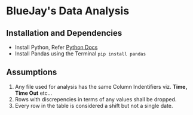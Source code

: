
# BlueJay's Data Analysis

## Installation and Dependencies

- Install Python, Refer [Python Docs](https://www.python.org/doc/)
- Install Pandas using the Terminal `pip install pandas`

## Assumptions

1. Any file used for analysis has the same Column Indentifiers viz. **Time, Time Out** etc...
2. Rows with discrepencies in terms of any values shall be dropped.
3. Every row in the table is considered a shift but not a single date.

